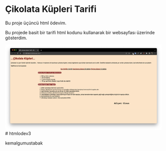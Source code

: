 # Çikolata Küpleri Tarifi

Bu proje üçüncü html ödevim.

Bu projede basit bir tarifi html kodunu kullanarak bir websayfası üzerinde gösterdim.

![cikolatakupleri](/img/cikolata_kupleri.png)# htmlodev3

kemalgumustabak